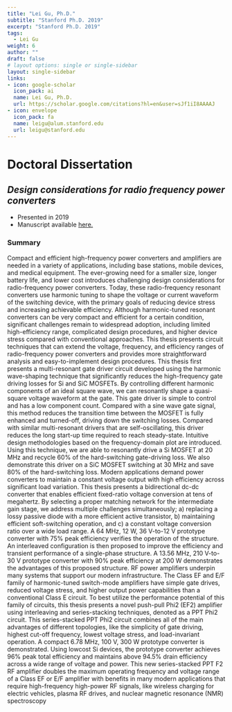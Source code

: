 ```yaml
---
title: "Lei Gu, Ph.D."
subtitle: "Stanford Ph.D. 2019"
excerpt: "Stanford Ph.D. 2019"
tags:
  - Lei Gu
weight: 6
author: ""
draft: false
# layout options: single or single-sidebar
layout: single-sidebar
links:
- icon: google-scholar
  icon_pack: ai
  name: Lei Gu, Ph.D.
  url: https://scholar.google.com/citations?hl=en&user=sJf1iI8AAAAJ
- icon: envelope
  icon_pack: fa
  name: leigu@alum.stanford.edu
  url: leigu@stanford.edu
---
```


# Doctoral Dissertation

## *Design considerations for radio frequency power converters*
 + Presented in 2019
 + Manuscript available [here.](https://searchworks.stanford.edu/view/13335787)
 
### Summary

Compact and efficient high-frequency power converters and amplifiers are needed in a variety of applications, including base stations, mobile devices, and medical equipment. The ever-growing need for a smaller size, longer battery life, and lower cost introduces challenging design considerations for radio-frequency power converters. Today, these radio-frequency resonant converters use harmonic tuning to shape the voltage or current waveform of the switching device, with the primary goals of reducing device stress and increasing achievable efficiency. Although harmonic-tuned resonant converters can be very compact and efficient for a certain condition, significant challenges remain to widespread adoption, including limited high-efficiency range, complicated design procedures, and higher device stress compared with conventional approaches. This thesis presents circuit techniques that can extend the voltage, frequency, and efficiency ranges of radio-frequency power converters and provides more straightforward analysis and easy-to-implement design procedures. This thesis first presents a multi-resonant gate driver circuit developed using the harmonic wave-shaping technique that significantly reduces the high-frequency gate driving losses for Si and SiC MOSFETs. By controlling different harmonic components of an ideal square wave, we can resonantly shape a quasi-square voltage waveform at the gate. This gate driver is simple to control and has a low component count. Compared with a sine wave gate signal, this method reduces the transition time between the MOSFET is fully enhanced and turned-off, driving down the switching losses. Compared with similar multi-resonant drivers that are self-oscillating, this driver reduces the long start-up time required to reach steady-state. Intuitive design methodologies based on the frequency-domain plot are introduced. Using this technique, we are able to resonantly drive a Si MOSFET at 20 MHz and recycle 60% of the hard-switching gate-driving loss. We also demonstrate this driver on a SiC MOSFET switching at 30 MHz and save 80% of the hard-switching loss. Modern applications demand power converters to maintain a constant voltage output with high efficiency across significant load variation. This thesis presents a bidirectional dc-dc converter that enables efficient fixed-ratio voltage conversion at tens of megahertz. By selecting a proper matching network for the intermediate gain stage, we address multiple challenges simultaneously; a) replacing a lossy passive diode with a more efficient active transistor, b) maintaining efficient soft-switching operation, and c) a constant voltage conversion ratio over a wide load range. A 64 MHz, 12 W, 36 V-to-12 V prototype converter with 75% peak efficiency verifies the operation of the structure. An interleaved configuration is then proposed to improve the efficiency and transient performance of a single-phase structure. A 13.56 MHz, 210 V-to-30 V prototype converter with 90% peak efficiency at 200 W demonstrates the advantages of this proposed structure. RF power amplifiers underpin many systems that support our modern infrastructure. The Class EF and E/F family of harmonic-tuned switch-mode amplifiers have simple gate drives, reduced voltage stress, and higher output power capabilities than a conventional Class E circuit. To best utilize the performance potential of this family of circuits, this thesis presents a novel push-pull Phi2 (EF2) amplifier using interleaving and series-stacking techniques, denoted as a PPT Phi2 circuit. This series-stacked PPT Phi2 circuit combines all of the main advantages of different topologies, like the simplicity of gate driving, highest cut-off frequency, lowest voltage stress, and load-invariant operation. A compact 6.78 MHz, 100 V, 300 W prototype converter is demonstrated. Using lowcost Si devices, the prototype converter achieves 96% peak total efficiency and maintains above 94.5% drain efficiency across a wide range of voltage and power. This new series-stacked PPT F2 RF amplifier doubles the maximum operating frequency and voltage range of a Class EF or E/F amplifier with benefits in many modern applications that require high-frequency high-power RF signals, like wireless charging for electric vehicles, plasma RF drives, and nuclear magnetic resonance (NMR) spectroscopy